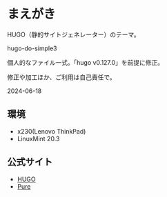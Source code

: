 # まえがき

HUGO（静的サイトジェネレーター）のテーマ。

hugo-do-simple3

個人的なファイル一式。「hugo v0.127.0」を前提に修正。

修正や加工ほか、ご利用は自己責任で。

2024-06-18


## 環境

- x230(Lenovo ThinkPad)
- LinuxMint 20.3


## 公式サイト

- [HUGO](https://gohugo.io/)
- [Pure](https://purecss.io/)

